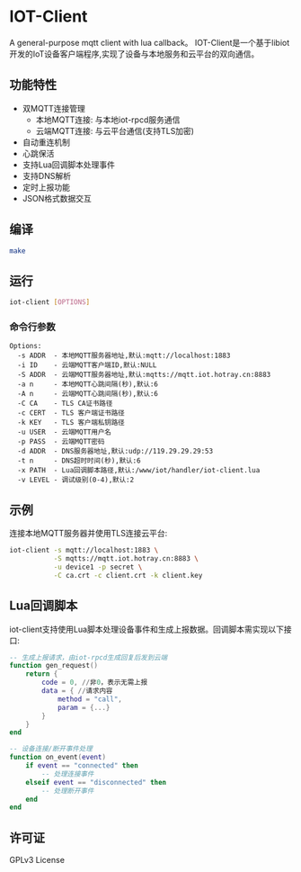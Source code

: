 # IOT-Client
A general-purpose mqtt client with lua callback。
IOT-Client是一个基于libiot开发的IoT设备客户端程序,实现了设备与本地服务和云平台的双向通信。

## 功能特性

- 双MQTT连接管理
  - 本地MQTT连接: 与本地iot-rpcd服务通信
  - 云端MQTT连接: 与云平台通信(支持TLS加密)
- 自动重连机制
- 心跳保活
- 支持Lua回调脚本处理事件
- 支持DNS解析
- 定时上报功能
- JSON格式数据交互

## 编译

```bash
make
```

## 运行

```bash
iot-client [OPTIONS]
```

### 命令行参数

```
Options:
  -s ADDR  - 本地MQTT服务器地址,默认:mqtt://localhost:1883
  -i ID    - 云端MQTT客户端ID,默认:NULL
  -S ADDR  - 云端MQTT服务器地址,默认:mqtts://mqtt.iot.hotray.cn:8883
  -a n     - 本地MQTT心跳间隔(秒),默认:6
  -A n     - 云端MQTT心跳间隔(秒),默认:6
  -C CA    - TLS CA证书路径
  -c CERT  - TLS 客户端证书路径
  -k KEY   - TLS 客户端私钥路径
  -u USER  - 云端MQTT用户名
  -p PASS  - 云端MQTT密码
  -d ADDR  - DNS服务器地址,默认:udp://119.29.29.29:53
  -t n     - DNS超时时间(秒),默认:6
  -x PATH  - Lua回调脚本路径,默认:/www/iot/handler/iot-client.lua
  -v LEVEL - 调试级别(0-4),默认:2
```

## 示例

连接本地MQTT服务器并使用TLS连接云平台:

```bash
iot-client -s mqtt://localhost:1883 \
           -S mqtts://mqtt.iot.hotray.cn:8883 \
           -u device1 -p secret \
           -C ca.crt -c client.crt -k client.key
```

## Lua回调脚本

iot-client支持使用Lua脚本处理设备事件和生成上报数据。回调脚本需实现以下接口:

```lua
-- 生成上报请求，由iot-rpcd生成回复后发到云端
function gen_request()
    return {
        code = 0, //非0，表示无需上报
        data = { //请求内容
            method = "call",
            param = {...}
        }
    }
end

-- 设备连接/断开事件处理
function on_event(event)
    if event == "connected" then
        -- 处理连接事件
    elseif event == "disconnected" then
        -- 处理断开事件
    end
end
```

## 许可证

GPLv3 License

